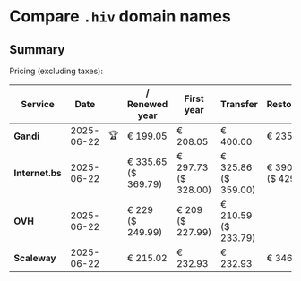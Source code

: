 # Compare `.hiv` domain names

## Summary

Pricing (excluding taxes):

| Service | Date |  | / Renewed year | First year | Transfer | Restoration |
|--|--|--|--|--|--|--|
| **Gandi** | 2025-06-22 | 🏆 | € 199.05 | € 208.05 | € 400.00 | € 235.35 |
| **Internet.bs** | 2025-06-22 |  | € 335.65<br>($ 369.79) | € 297.73<br>($ 328.00) | € 325.86<br>($ 359.00) | € 390.15<br>($ 429.79) |
| **OVH** | 2025-06-22 |  | € 229<br>($ 249.99) | € 209<br>($ 227.99) | € 210.59<br>($ 233.79) |  |
| **Scaleway** | 2025-06-22 |  | € 215.02 | € 232.93 | € 232.93 | € 346.81 |
